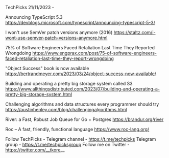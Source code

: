 TechPicks 21/11/2023 -

Announcing TypeScript 5.3
https://devblogs.microsoft.com/typescript/announcing-typescript-5-3/

I won't use SemVer patch versions anymore (2016)
https://staltz.com/i-wont-use-semver-patch-versions-anymore.html

75% of Software Engineers Faced Retaliation Last Time They Reported Wrongdoing
https://www.engprax.com/post/75-of-software-engineers-faced-retaliation-last-time-they-report-wrongdoing

"Object Success" book is now available
https://bertrandmeyer.com/2023/03/24/object-success-now-available/

Building and operating a pretty big storage system called S3
https://www.allthingsdistributed.com/2023/07/building-and-operating-a-pretty-big-storage-system.html

Challenging algorithms and data structures every programmer should try
https://austinhenley.com/blog/challengingalgorithms.html

River: a Fast, Robust Job Queue for Go + Postgres
https://brandur.org/river

Roc – A fast, friendly, functional language
https://www.roc-lang.org/

Follow TechPicks -
Telegram channel - https://t.me/techpicks
Telegram group - https://t.me/techpicksgroup
Follow me on Twitter - https://twitter.com/__tkore__